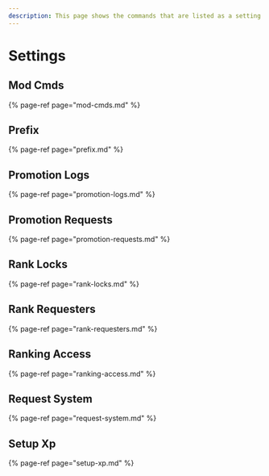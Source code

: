 ```yaml
---
description: This page shows the commands that are listed as a setting.
---
```


# Settings

## Mod Cmds

{% page-ref page="mod-cmds.md" %}

## Prefix

{% page-ref page="prefix.md" %}

## Promotion Logs

{% page-ref page="promotion-logs.md" %}

## Promotion Requests

{% page-ref page="promotion-requests.md" %}

## Rank Locks

{% page-ref page="rank-locks.md" %}

## Rank Requesters

{% page-ref page="rank-requesters.md" %}

## Ranking Access

{% page-ref page="ranking-access.md" %}

## Request System

{% page-ref page="request-system.md" %}

## Setup Xp

{% page-ref page="setup-xp.md" %}

